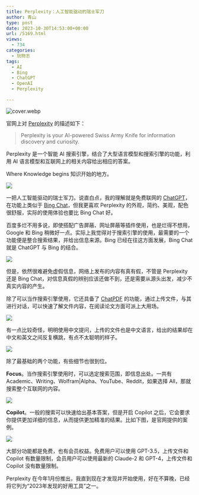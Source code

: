 ```yaml
---
title: Perplexity：人工智能驱动的瑞士军刀
author: 青山
type: post
date: 2023-10-30T14:53:00+00:00
url: /5169.html
views:
  - 734
categories:
  - 玩物志
tags:
  - AI
  - Bing
  - ChatGPT
  - OpenAI
  - Perplexity

---
```

![cover.webp](https://huhexian.s3.bitiful.net/2023/10/30/fa0a8b138c0440e79f108737cb37f7e2.webp)

官网上对 [Perplexity](https://www.perplexity.ai/) 的描述如下：

> Perplexity is your AI-powered Swiss Army Knife for information discovery and curiosity.

Perplexity 是一个智能 AI 搜索引擎，结合了大型语言模型和搜索引擎的功能，利用 AI 语言模型和互联网上的相关内容给出相应的答案。

Where Knowledge begins 知识开始的地方。

![](https://huhexian.s3.bitiful.net/2023/10/30/4e1e5afe56715ac873e872ee971e7d6c.webp)

一把人工智能驱动的瑞士军刀。说直白点，我的理解就是免费联网的 [ChatGPT](https://chat.openai.com)，在功能上类似于 [Bing Chat](https://bing.com/chat)，但我更喜欢 Perplexity 的外观，简约、美观，配色很舒服，实际的使用体验也要比 Bing Chat 好。

百度多烂不用多说，即使搭配广告屏蔽、网址屏蔽等插件使用，也是烂得不想用，Google 和 Bing 稍微好一点。实际上我觉得对于搜索引擎的使用，最需要的一个功能便是整合搜索结果，并给出信息来源。Bing 已经在往这方面发展，Bing Chat 就是 ChatGPT 与 Bing 的结合。

![](https://huhexian.s3.bitiful.net/2023/10/30/ce1c946be36eb4959cd78e557abe6b22.webp)

但是，依然很难避免虚假信息，网络上发布的内容有真有假，不管是 Perplexity 还是 Bing Chat，对信息真假的辨别应该还做不到，还是需要从源头出发，减少不真实内容的产生。

除了可以当作搜索引擎使用，它还具备了 [ChatPDF](https://chatpdf.com) 的功能，通过上传文件，与其进行对话，可以快速了解文件内容，在阅读论文方面可派上大用场。

![](https://huhexian.s3.bitiful.net/2023/10/30/20c5c7e470e02e95a36d5f24d205b05f.webp)

有一点比较奇怪，明明使用中文提问，上传的文件也是中文语言，给出的结果却在中文和英文之间反复横跳，有点不太聪明的样子。

![](https://huhexian.s3.bitiful.net/2023/10/30/785e893754965a27a46d0ec9c30fa90f.webp)

除了最基础的两个功能，有些细节也很到位。

**Focus**。当作搜索引擎使用时，可以选定搜索范围，即信息出处。一共有 Academic、Writing、Wolfram|Alpha、YouTube、Reddit，如果选择 All，那就搜索整个互联网的内容。

![](https://huhexian.s3.bitiful.net/2023/10/30/104f6e6a828f8909a616bd2c175aee5f.webp)

**Copilot**。一般的搜索可以快速给出基本答案，但是开启 Copilot 之后，它会要求你提供更加详细的信息，从而提供更加精准的结果。比如下图，是官网提供的案例。

![](https://huhexian.s3.bitiful.net/2023/10/30/12a073ac3773cd056452468ebc9b7432.webp)

大部分功能都是免费，也有会员权益。免费用户可以使用 GPT-3.5，上传文件和 Copilot 有数量限制，会员用户可以使用最新的 Claude-2 和 GPT-4，上传文件和 Copilot 没有数量限制。

Perplexity 在今年1月份推出，我直到现在才发现并开始使用，好在不算晚，已经将它列为“2023年发现的好用工具”之一。